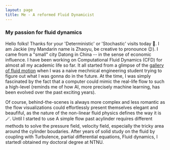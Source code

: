 ```yaml
---
layout: page
title: Me - A reformed Fluid Dynamicist
---
```


### My passion for fluid dynamics

Hello folks! Thanks for your 'Deterministic' or 'Stochastic' visits today 🚀. I am Jackie (my Mandarin name is Zhaoyu, be creative to pronounce 😉). I came from a "small" city Datong in China -- in the sense of economic influence. I have been working on Computational Fluid Dynamics (CFD) for almost all my academic life so far. It all started from a glimpse of the [gallery of fluid motion](https://gfm.aps.org/) when I was a naive mechnical engineering student trying to figure out what I was gonna do in the future. At the time, I was simply fascinated by the fact that a computer could mimic the real-life flow to such a high-level (reminds me of how AI, more precisely machine learning, has been evolved over the past exciting years). 

Of course, behind-the-scenes is always more complex and less romantic as the flow visualizations could effortlessly present themselves elegant and beaufiful, as the nature of the non-linear fluid physics defines the way it is :magic_wand:. Until I started to use A simple flow past acylinder requires different methods to solve the pressure field, velocity field, especially the tricky area around the cylinder boudaries. After years of solid study on the fluid  by coupling with Turbulence, partial differential equations, Fluid dynamics, I startedI obtained my doctoral degree at NTNU. 



